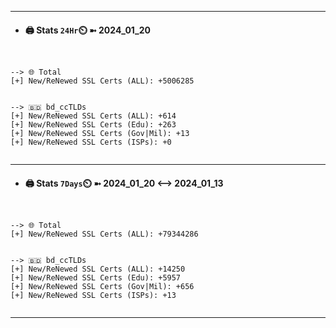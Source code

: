 

---
- #### 🖨️ **Stats** `24Hr`⏲️ ➼ 2024_01_20
```console


--> 🌐 Total
[+] New/ReNewed SSL Certs (ALL): +5006285


--> 🇧🇩 bd_ccTLDs
[+] New/ReNewed SSL Certs (ALL): +614
[+] New/ReNewed SSL Certs (Edu): +263
[+] New/ReNewed SSL Certs (Gov|Mil): +13
[+] New/ReNewed SSL Certs (ISPs): +0


```

---
- #### 🖨️ **Stats** `7Days`⏲️ ➼ 2024_01_20 <--> 2024_01_13
```console


--> 🌐 Total
[+] New/ReNewed SSL Certs (ALL): +79344286


--> 🇧🇩 bd_ccTLDs
[+] New/ReNewed SSL Certs (ALL): +14250
[+] New/ReNewed SSL Certs (Edu): +5957
[+] New/ReNewed SSL Certs (Gov|Mil): +656
[+] New/ReNewed SSL Certs (ISPs): +13


```

---

